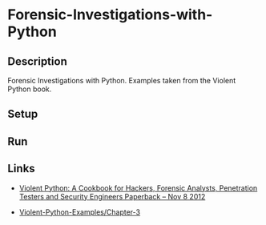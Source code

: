 # Forensic-Investigations-with-Python

## Description

Forensic Investigations with Python. Examples taken from the Violent Python book.

## Setup


## Run


## Links

- [Violent Python: A Cookbook for Hackers, Forensic Analysts, Penetration Testers and Security Engineers Paperback – Nov 8 2012](https://www.amazon.ca/Violent-Python-Cookbook-Penetration-Engineers/dp/1597499579)

- [Violent-Python-Examples/Chapter-3](https://github.com/shadow-box/Violent-Python-Examples/tree/master/Chapter-3)
